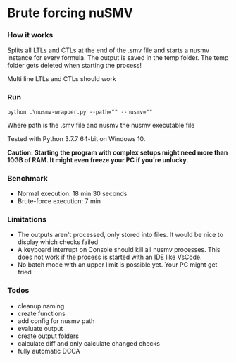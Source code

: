 # Brute forcing nuSMV

### How it works

Splits all LTLs and CTLs at the end of the .smv file and starts a nusmv instance for every formula.
The output is saved in the temp folder. The temp folder gets deleted when starting the process!

Multi line LTLs and CTLs should work

### Run

`python .\nusmv-wrapper.py --path="" --nusmv=""`

Where path is the .smv file and nusmv the nusmv executable file

Tested with Python 3.7.7 64-bit on Windows 10.

**Caution: Starting the program with complex setups might need more than 10GB of RAM. It might even freeze your PC if you're unlucky.**

### Benchmark

- Normal execution: 18 min 30 seconds
- Brute-force execution: 7 min

### Limitations

- The outputs aren't processed, only stored into files. It would be nice to display which checks failed
- A keyboard interrupt on Console should kill all nusmv processes. This does not work if the process is started with an IDE like VsCode.
- No batch mode with an upper limit is possible yet. Your PC might get fried

### Todos

- cleanup naming
- create functions
- add config for nusmv path
- evaluate output
- create output folders
- calculate diff and only calculate changed checks
- fully automatic DCCA